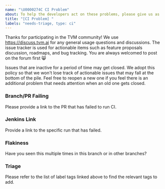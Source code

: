 ```yaml
---
name: "\U0000274C CI Problem"
about: To help the developers act on these problems, please give us as many details of the CI failure as possible. Find the list of label tags [here](https://github.com/apache/tvm/wiki/Issue-Triage-Labels).
title: "[CI Problem] "
labels: "needs-triage, type: ci"
---
```


Thanks for participating in the TVM community! We use https://discuss.tvm.ai for any general usage questions and discussions. The issue tracker is used for actionable items such as feature proposals discussion, roadmaps, and bug tracking.  You are always welcomed to post on the forum first :smile_cat:

Issues that are inactive for a period of time may get closed. We adopt this policy so that we won't lose track of actionable issues that may fall at the bottom of the pile. Feel free to reopen a new one if you feel there is an additional problem that needs attention when an old one gets closed.

### Branch/PR Failing

Please provide a link to the PR that has failed to run CI.

### Jenkins Link

Provide a link to the specific run that has failed.

### Flakiness

Have you seen this multiple times in this branch or in other branches?

### Triage

Please refer to the list of label tags linked above to find the relevant tags to add. 